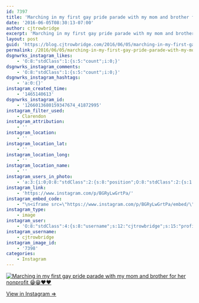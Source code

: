 ```yaml
---
id: 7397
title: 'Marching in my first gay pride parade with my mom and brother for her nonprofit &#x1f601;&#x1f601;❤❤'
date: '2016-06-05T08:30:13-07:00'
author: cjtrowbridge
excerpt: 'Marching in my first gay pride parade with my mom and brother for her nonprofit &#x1f601;&#x1f601;❤❤'
layout: post
guid: 'https://blog.cjtrowbridge.com/2016/06/05/marching-in-my-first-gay-pride-parade-with-my-mom-and-brother-for-her-nonprofit-%f0%9f%98%81%f0%9f%98%81%e2%9d%a4%e2%9d%a4/'
permalink: /2016/06/05/marching-in-my-first-gay-pride-parade-with-my-mom-and-brother-for-her-nonprofit-%f0%9f%98%81%f0%9f%98%81%e2%9d%a4%e2%9d%a4/
dsgnwrks_instagram_likes:
    - 'O:8:"stdClass":1:{s:5:"count";i:0;}'
dsgnwrks_instagram_comments:
    - 'O:8:"stdClass":1:{s:5:"count";i:0;}'
dsgnwrks_instagram_hashtags:
    - 'a:0:{}'
instagram_created_time:
    - '1465140613'
dsgnwrks_instagram_id:
    - '1266013680159347674_41872995'
instagram_filter_used:
    - Clarendon
instagram_attribution:
    - ''
instagram_location:
    - ''
instagram_location_lat:
    - ''
instagram_location_long:
    - ''
instagram_location_name:
    - ''
instagram_users_in_photo:
    - 'a:3:{i:0;O:8:"stdClass":2:{s:8:"position";O:8:"stdClass":2:{s:1:"y";d:0.31474105;s:1:"x";d:0.75208336;}s:4:"user";O:8:"stdClass":4:{s:8:"username";s:12:"cjtrowbridge";s:15:"profile_picture";s:95:"https://scontent.cdninstagram.com/t51.2885-19/s150x150/13259063_566228746871906_714207650_a.jpg";s:2:"id";s:8:"41872995";s:9:"full_name";s:13:"CJ Trowbridge";}}i:1;O:8:"stdClass":2:{s:8:"position";O:8:"stdClass":2:{s:1:"y";d:0.32934928;s:1:"x";d:0.9111111;}s:4:"user";O:8:"stdClass":4:{s:8:"username";s:11:"the_trowbro";s:15:"profile_picture";s:88:"https://scontent.cdninstagram.com/t51.2885-19/11326255_1607521666180216_1056280167_a.jpg";s:2:"id";s:9:"398228470";s:9:"full_name";s:4:"Zach";}}i:2;O:8:"stdClass":2:{s:8:"position";O:8:"stdClass":2:{s:1:"y";d:0.38247013;s:1:"x";d:0.14861111;}s:4:"user";O:8:"stdClass":4:{s:8:"username";s:14:"mikeandmadsmom";s:15:"profile_picture";s:87:"https://scontent.cdninstagram.com/t51.2885-19/10914144_404356229689353_1412319569_a.jpg";s:2:"id";s:10:"1658735216";s:9:"full_name";s:12:"Laura Chavez";}}}'
instagram_link:
    - 'https://www.instagram.com/p/BGRyLwGrtPa/'
instagram_embed_code:
    - "\n<iframe src=\"https://www.instagram.com/p/BGRyLwGrtPa/embed/\" width=\"612\" height=\"710\" frameborder=\"0\" scrolling=\"no\" allowtransparency=\"true\" class=\"insta-image-embed\"></iframe>\n"
instagram_type:
    - image
instagram_user:
    - 'O:8:"stdClass":4:{s:8:"username";s:12:"cjtrowbridge";s:15:"profile_picture";s:95:"https://scontent.cdninstagram.com/t51.2885-19/s150x150/13259063_566228746871906_714207650_a.jpg";s:2:"id";s:8:"41872995";s:9:"full_name";s:13:"CJ Trowbridge";}'
instagram_username:
    - cjtrowbridge
instagram_image_id:
    - '7398'
categories:
    - Instagram
---
```


[![Marching in my first gay pride parade with my mom and brother for her nonprofit 😁😁❤❤](https://blog.cjtrowbridge.com/wp-content/uploads/2016/06/1465140613-1-1.jpg)](https://www.instagram.com/p/BGRyLwGrtPa/)

[View in Instagram ⇒](https://www.instagram.com/p/BGRyLwGrtPa/)